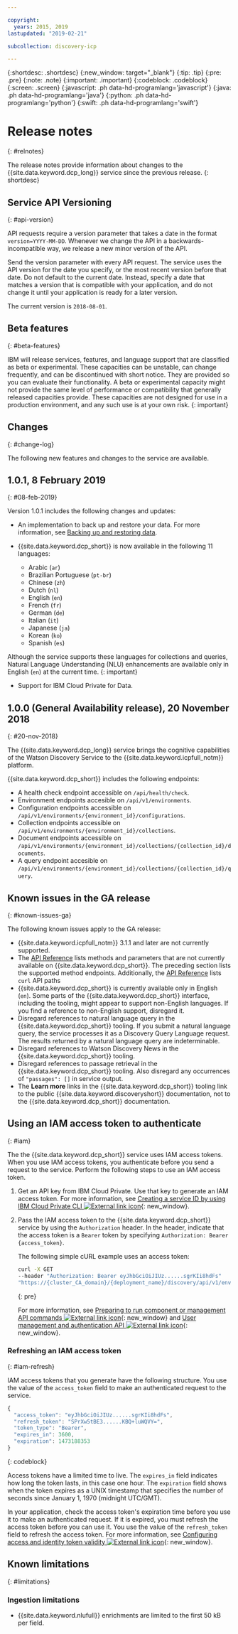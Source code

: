 ```yaml
---

copyright:
  years: 2015, 2019
lastupdated: "2019-02-21"

subcollection: discovery-icp

---
```


{:shortdesc: .shortdesc}
{:new_window: target="_blank"}
{:tip: .tip}
{:pre: .pre}
{:note: .note}
{:important: .important}
{:codeblock: .codeblock}
{:screen: .screen}
{:javascript: .ph data-hd-programlang='javascript'}
{:java: .ph data-hd-programlang='java'}
{:python: .ph data-hd-programlang='python'}
{:swift: .ph data-hd-programlang='swift'}

# Release notes
{: #relnotes}

The release notes provide information about changes to the {{site.data.keyword.dcp_long}} service since the previous release.
{: shortdesc}

## Service API Versioning
{: #api-version}

API requests require a version parameter that takes a date in the format `version=YYYY-MM-DD`. Whenever we change the API in a backwards-incompatible way, we release a new minor version of the API.

Send the version parameter with every API request. The service uses the API version for the date you specify, or the most recent version before that date. Do not default to the current date. Instead, specify a date that matches a version that is compatible with your application, and do not change it until your application is ready for a later version.

The current version is `2018-08-01`.

## Beta features
{: #beta-features}

IBM will release services, features, and language support that are classified as beta or experimental. These capacities can be unstable, can change frequently, and can be discontinued with short notice. They are provided so you can evaluate their functionality. A beta or experimental capacity might not provide the same level of performance or compatibility that generally released capacities provide. These capacities are not designed for use in a production environment, and any such use is at your own risk.
{: important}

## Changes
{: #change-log}

The following new features and changes to the service are available.

## 1.0.1, 8 February 2019
{: #08-feb-2019}

Version 1.0.1 includes the following changes and updates:

 - An implementation to back up and restore your data. For more information, see [Backing up and restoring data](/docs/services/discovery-icp?topic=discovery-icp-backup-restore).
 
 - {{site.data.keyword.dcp_short}} is now available in the following 11 languages:
   - Arabic (`ar`)
   - Brazilian Portuguese (`pt-br`)
   - Chinese (`zh`)
   - Dutch (`nl`)
   - English (`en`)
   - French (`fr`)
   - German (`de`)
   - Italian (`it`)
   - Japanese (`ja`)
   - Korean (`ko`)
   - Spanish (`es`)
   
  Although the service supports these languages for collections and queries, Natural Language Understanding (NLU) enhancements are available only in English (`en`) at the current time.
  {: important}
  
  - Support for IBM Cloud Private for Data.

## 1.0.0 (General Availability release), 20 November 2018
{: #20-nov-2018}

The {{site.data.keyword.dcp_long}} service brings the cognitive capabilities of the Watson Discovery Service to the {{site.data.keyword.icpfull_notm}} platform.

{{site.data.keyword.dcp_short}} includes the following endpoints:
 - A health check endpoint accessible on `/api/health/check`.
 - Environment endpoints accesible on `/api/v1/environments`.
 - Configuration endpoints accessible on `/api/v1/environments/{environment_id}/configurations`.
 - Collection endpoints accessible on `/api/v1/environments/{environment_id}/collections`.
 - Document endpoints accessible on `/api/v1/environments/{environment_id}/collections/{collection_id}/documents`.
 - A query endpoint accesible on `/api/v1/environments/{environment_id}/collections/{collection_id}/query`.
  
## Known issues in the GA release
{: #known-issues-ga}

The following known issues apply to the GA release:

  - {{site.data.keyword.icpfull_notm}} 3.1.1 and later are not currently supported.
  - The [API Reference](https://{DomainName}/apidocs/discovery-icp) lists methods and parameters that are not currently available on {{site.data.keyword.dcp_short}}. The preceding section lists the supported method endpoints.
    Additionally, the [API Reference](https://{DomainName}/apidocs/discovery-icp) lists `curl` API paths 
  - {{site.data.keyword.dcp_short}} is currently available only in English (`en`). Some parts of the {{site.data.keyword.dcp_short}} interface, including the tooling, might appear to support non-English languages. If you find a reference to non-English support, disregard it.
  - Disregard references to natural language query in the {{site.data.keyword.dcp_short}} tooling. If you submit a natural language query, the service processes it as a Discovery Query Language request. The results returned by a natural language query are indeterminable.
  - Disregard references to Watson Discovery News in the {{site.data.keyword.dcp_short}} tooling.
  - Disregard references to passage retrieval in the {{site.data.keyword.dcp_short}} tooling. Also disregard any occurrences of  `"passages": []` in service output.
  - The **Learn more** links in the {{site.data.keyword.dcp_short}} tooling link to the public {{site.data.keyword.discoveryshort}} documentation, not to the {{site.data.keyword.dcp_short}} documentation.

## Using an IAM access token to authenticate
{: #iam}

The the {{site.data.keyword.dcp_short}} service uses IAM access tokens. When you use IAM access tokens, you authenticate before you send a request to the  service. Perform the following steps to use an IAM access token.

1.  Get an API key from IBM Cloud Private. Use that key to generate an IAM access token. For more information, see [Creating a service ID by using IBM Cloud Private CLI ![External link icon](../../icons/launch-glyph.svg "External link icon")](https://www.ibm.com/support/knowledgecenter/SSBS6K_3.1.0/manage_cluster/cli_iam_create_serviceid.html){: new_window}.
1.  Pass the IAM access token to the {{site.data.keyword.dcp_short}} service by using the `Authorization` header. In the header, indicate that the access token is a `Bearer` token by specifying `Authorization: Bearer {access_token}`.

    The following simple cURL example uses an access token:

    ```bash
    curl -X GET
    --header "Authorization: Bearer eyJhbGciOiJIUz......sgrKIi8hdFs"
    "https://{cluster_CA_domain}/{deployment_name}/discovery/api/v1/environments?version=2018-08-01"
    ```
    {: pre}

    For more information, see [Preparing to run component or management API commands ![External link icon](../../icons/launch-glyph.svg "External link icon")](https://www.ibm.com/support/knowledgecenter/SSBS6K_3.1.0/apis/access_api.html){: new_window} and [User management and authentication API ![External link icon](../../icons/launch-glyph.svg "External link icon")](https://www.ibm.com/support/knowledgecenter/SSBS6K_3.1.0/apis/auth_manage_api.html){: new_window}.

### Refreshing an IAM access token
{: #iam-refresh}

IAM access tokens that you generate have the following structure. You use the value of the `access_token` field to make an authenticated request to the service.

```javascript
{
  "access_token": "eyJhbGciOiJIUz......sgrKIi8hdFs",
  "refresh_token": "SPrXw5tBE3......KBQ+luWQVY=",
  "token_type": "Bearer",
  "expires_in": 3600,
  "expiration": 1473188353
}
```
{: codeblock}

Access tokens have a limited time to live. The `expires_in` field indicates how long the token lasts, in this case one hour. The `expiration` field shows when the token expires as a UNIX timestamp that specifies the number of seconds since January 1, 1970 (midnight UTC/GMT).

In your application, check the access token's expiration time before you use it to make an authenticated request. If it is expired, you must refresh the access token before you can use it. You use the value of the `refresh_token` field to refresh the access token. For more information, see [Configuring access and identity token validity ![External link icon](../../icons/launch-glyph.svg "External link icon")](https://www.ibm.com/support/knowledgecenter/SSBS6K_3.1.0/user_management/token_value.html){: new_window}.

## Known limitations
{: #limitations}

### Ingestion limitations

-   {{site.data.keyword.nlufull}} enrichments are limited to the first 50 kB per field.

